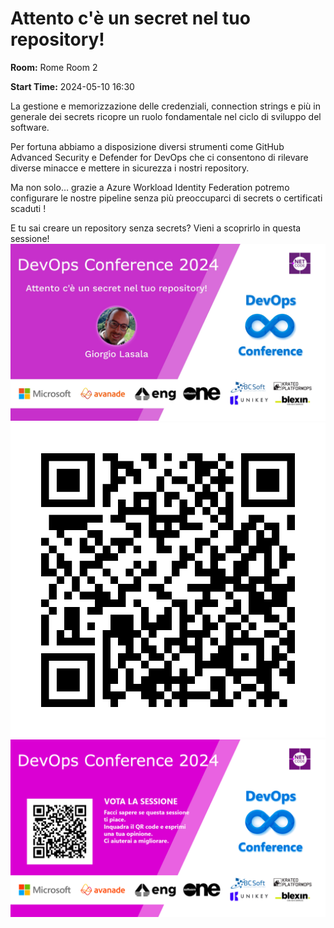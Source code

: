 # Attento c'è un secret nel tuo repository!
**Room:** Rome Room 2

**Start Time:** 2024-05-10 16:30

La gestione e memorizzazione delle credenziali, connection strings e più in generale dei secrets ricopre un ruolo fondamentale nel ciclo di sviluppo del software.

Per fortuna abbiamo a disposizione diversi strumenti come GitHub Advanced Security e Defender for DevOps che ci consentono di rilevare diverse minacce e mettere in sicurezza i nostri repository.

Ma non solo… grazie a Azure Workload Identity Federation potremo configurare le nostre pipeline senza più preoccuparci di secrets o certificati scaduti !

E tu sai creare un repository senza secrets? Vieni a scoprirlo in questa sessione!
![Banner](room2_16_30.jpeg 'SessionBanner')
![QR](qr.png 'Qr')
![Voting Banner](votingBanner.png 'Voting Banner')

